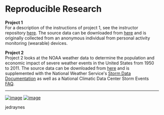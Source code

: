 # Reproducible Research

**Project 1**  
For a description of the instructions of project 1, see the instructor repository [here](http://github.com/rdpeng/RepData_PeerAssessment1). The source data can be downloaded from [here](https://d396qusza40orc.cloudfront.net/repdata%2Fdata%2Factivity.zip) and is originally collected from an anonymous individual from personal activity monitoring (wearable) devices.

**Project 2**  
Project 2 looks at the NOAA weather data to determine the population and economic impact of severe weather events in the United States from 1950 to 2011. The source data can be downloaded from [here](https://d396qusza40orc.cloudfront.net/repdata%2Fdata%2FStormData.csv.bz2) and is supplemented with the National Weather Service's [Storm Data Documentation](https://d396qusza40orc.cloudfront.net/repdata%2Fpeer2_doc%2Fpd01016005curr.pdf) as well as a National Climatic Data Center Storm Events [FAQ](https://d396qusza40orc.cloudfront.net/repdata%2Fpeer2_doc%2FNCDC%20Storm%20Events-FAQ%20Page.pdf).

---
[![image](https://img.shields.io/badge/Personal%20Site-%20-informational?style=flat-square&logo=appveyor)](https://www.jedraynes.com/)
[![image](https://img.shields.io/badge/LinkedIn-%20-informational?style=flat-square&logo=appveyor)](https://www.linkedin.com/in/jedraynes/)

jedraynes
